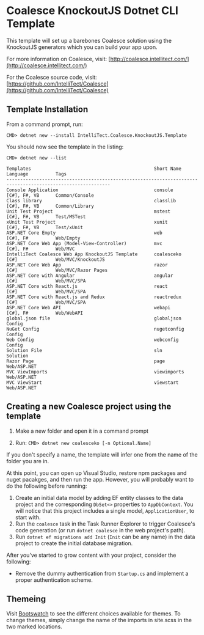 # Coalesce KnockoutJS Dotnet CLI Template

This template will set up a barebones Coalesce solution using the
KnockoutJS generators which you can build your app upon.

For more information on Coalesce, visit: [http://coalesce.intellitect.com/](http://coalesce.intellitect.com/)

For the Coalesce source code, visit: [https://github.com/IntelliTect/Coalesce](https://github.com/IntelliTect/Coalesce)

## Template Installation

From a command prompt, run:

`CMD> dotnet new --install IntelliTect.Coalesce.KnockoutJS.Template`

You should now see the template in the listing:

```
CMD> dotnet new --list

Templates                                             Short Name       Language          Tags
------------------------------------------------------------------------------------------------------------
Console Application                                   console          [C#], F#, VB      Common/Console
Class library                                         classlib         [C#], F#, VB      Common/Library
Unit Test Project                                     mstest           [C#], F#, VB      Test/MSTest
xUnit Test Project                                    xunit            [C#], F#, VB      Test/xUnit
ASP.NET Core Empty                                    web              [C#], F#          Web/Empty
ASP.NET Core Web App (Model-View-Controller)          mvc              [C#], F#          Web/MVC
IntelliTect Coalesce Web App KnockoutJS Template      coalesceko       [C#]              Web/MVC/KnockoutJS
ASP.NET Core Web App                                  razor            [C#]              Web/MVC/Razor Pages
ASP.NET Core with Angular                             angular          [C#]              Web/MVC/SPA
ASP.NET Core with React.js                            react            [C#]              Web/MVC/SPA
ASP.NET Core with React.js and Redux                  reactredux       [C#]              Web/MVC/SPA
ASP.NET Core Web API                                  webapi           [C#], F#          Web/WebAPI
global.json file                                      globaljson                         Config
NuGet Config                                          nugetconfig                        Config
Web Config                                            webconfig                          Config
Solution File                                         sln                                Solution
Razor Page                                            page                               Web/ASP.NET
MVC ViewImports                                       viewimports                        Web/ASP.NET
MVC ViewStart                                         viewstart                          Web/ASP.NET

```

## Creating a new Coalesce project using the template

1. Make a new folder and open it in a command prompt

1. Run: `CMD> dotnet new coalesceko [-n Optional.Name]`

If you don't specify a name, the template will infer one from the name of the folder you are in.

At this point, you can open up Visual Studio, restore npm packages and nuget pacakges, and then run the app. However, you will probably want to do the following before running:

1. Create an initial data model by adding EF entity classes to the data project and the corresponding `DbSet<>` properties to `AppDbContext`. You will notice that this project includes a single model, `ApplicationUser`, to start with.
1. Run the `coalesce` task in the Task Runner Explorer to trigger Coalesce's code generation (or run `dotnet coalesce` in the web project's path).
1. Run `dotnet ef migrations add Init` (`Init` can be any name) in the data project to create the initial database migration.

After you've started to grow content with your project, consider the following:

* Remove the dummy authentication from `Startup.cs` and implement a proper authentication scheme.

## Themeing
Visit [Bootswatch](https://bootswatch.com/3/) to see the different choices available for themes.  To change themes, simply change the name of the imports in site.scss in the two marked locations.
